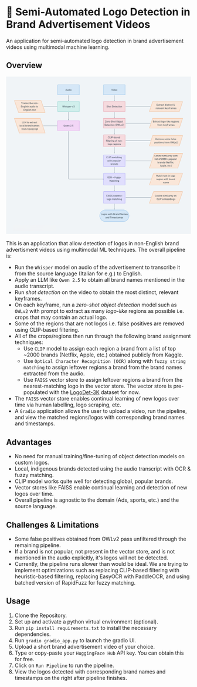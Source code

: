 # 🎯 Semi-Automated Logo Detection in Brand Advertisement Videos

An application for semi-automated logo detection in brand advertisement videos using multimodal machine learning.

## Overview
![Flowchart](assets/logo_detection_pipeline.png)

This is an application that allow detection of logos in non-English brand advertisment videos using multimodal ML techniques. The overall pipeline is:
- Run the `Whisper` model on audio of the advertisement to transcribe it from the source language (Italian for e.g.) to English.
- Apply an LLM like `Qwen 2.5` to obtain all brand names mentioned in the audio transcript.
- Run _shot detection_ on the video to obtain the most distinct, relevant keyframes.
- On each keyframe, run a _zero-shot object detection_ model such as `OWLv2` with prompt to extract as many _logo-like_ regions as possible i.e. crops that may contain an actual logo.
- Some of the regions that are not logos i.e. false positives are removed using CLIP-based filtering.
- All of the crops/regions then run through the following brand assignment techniques:
  - Use `CLIP` model to assign each region a brand from a list of top ~2000 brands (Netflix, Apple, etc.) obtained publicly from Kaggle.
  - Use `Optical Character Recognition (OCR)` along with `fuzzy string matching` to assign leftover regions a brand from the brand names extracted from the audio.
  - Use `FAISS` vector store to assign leftover regions a brand from the nearest-matching logo in the vector store. The vector store is pre-populated with the [LogoDet-3K](https://github.com/Wangjing1551/LogoDet-3K-Dataset) dataset for now.
- The `FAISS` vector store enables continual learning of new logos over time via human labelling, logo scraping, etc.
- A `Gradio` application allows the user to upload a video, run the pipeline, and view the matched regions/logos with corresponding brand names and timestamps.

## Advantages
- No need for manual training/fine-tuning of object detection models on custom logos.
- Local, indigenous brands detected using the audio transcript with OCR & fuzzy matching.
- CLIP model works quite well for detecting global, popular brands.
- Vector stores like FAISS enable continual learning and detection of new logos over time.
- Overall pipeline is agnostic to the domain (Ads, sports, etc.) and the source language.

 ## Challenges & Limitations
 - Some false positives obtained from OWLv2 pass unfiltered through the remaining pipeline.
 - If a brand is not popular, not present in the vector store, and is not mentioned in the audio explicitly, it's logos will not be detected.
 - Currently, the pipeline runs slower than would be ideal. We are trying to implement optimizations such as replacing CLIP-based filtering with heuristic-based filtering, replacing EasyOCR with PaddleOCR, and using batched version of RapidFuzz for fuzzy matching.

## Usage
1. Clone the Repository.
2. Set up and activate a python virtual environment (optional).
3. Run `pip install requirements.txt` to install the necessary dependencies.
4. Run `gradio gradio_app.py` to launch the gradio UI.
6. Upload a short brand advertisement video of your choice.
7. Type or copy-paste your `HuggingFace Hub` API key. You can obtain this for free.
8. Click on `Run Pipeline` to run the pipeline.
9. View the logos detected with corresponding brand names and timestamps on the right after pipeline finishes.
